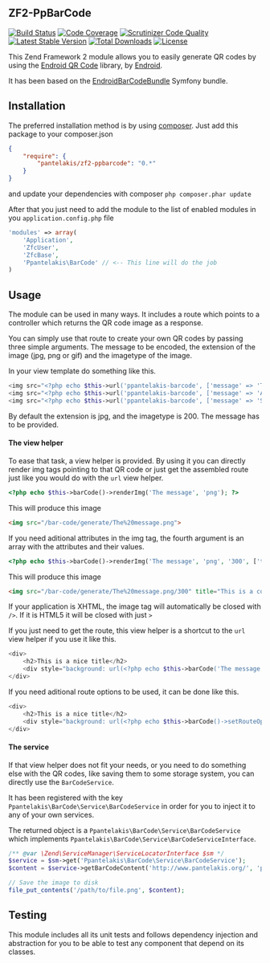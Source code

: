 ## ZF2-PpBarCode

[![Build Status](https://travis-ci.org/pantelakis/ZF2-PpBarCode.svg?branch=develop)](https://travis-ci.org/pantelakis/ZF2-PpBarCode)
[![Code Coverage](https://scrutinizer-ci.com/g/pantelakis/ZF2-PpBarCode/badges/coverage.png?b=master)](https://scrutinizer-ci.com/g/pantelakis/ZF2-PpBarCode/?branch=master)
[![Scrutinizer Code Quality](https://scrutinizer-ci.com/g/pantelakis/ZF2-PpBarCode/badges/quality-score.png?b=master)](https://scrutinizer-ci.com/g/pantelakis/ZF2-PpBarCode/?branch=master)
[![Latest Stable Version](https://poser.pugx.org/pantelakis/zf2-ppbarcode/v/stable.png)](https://packagist.org/packages/pantelakis/zf2-ppbarcode)
[![Total Downloads](https://poser.pugx.org/pantelakis/zf2-ppbarcode/downloads.png)](https://packagist.org/packages/pantelakis/zf2-ppbarcode)
[![License](https://poser.pugx.org/pantelakis/zf2-ppbarcode/license.png)](https://packagist.org/packages/pantelakis/zf2-ppbarcode)

This Zend Framework 2 module allows you to easily generate QR codes by using the [Endroid QR Code](https://github.com/endroid/BarCode) library, by [Endroid](https://github.com/endroid).

It has been based on the [EndroidBarCodeBundle](https://github.com/endroid/EndroidBarCodeBundle) Symfony bundle.

Installation
------------

The preferred installation method is by using [composer](https://getcomposer.com). Just add this package to your composer.json

```json
{
    "require": {
        "pantelakis/zf2-ppbarcode": "0.*"
    }
}
```
and update your dependencies with composer `php composer.phar update`

After that you just need to add the module to the list of enabled modules in you `application.config.php` file

```php
'modules' => array(
    'Application',
    'ZfcUser',
    'ZfcBase',
    'Ppantelakis\BarCode' // <-- This line will do the job
)
```

Usage
-----

The module can be used in many ways. It includes a route which points to a controller which returns the QR code image as a response.

You can simply use that route to create your own QR codes by passing three simple arguments. The message to be encoded, the extension of the image (jpg, png or gif) and the imagetype of the image.

In your view template do something like this.

```php
<img src="<?php echo $this->url('ppantelakis-barcode', ['message' => 'This is a QR code example']) ?>">
<img src="<?php echo $this->url('ppantelakis-barcode', ['message' => 'Another QR code', 'extension' => 'gif']) ?>">
<img src="<?php echo $this->url('ppantelakis-barcode', ['message' => 'Something bigger', 'extension' => 'png', 'imagetype' => '600']) ?>">
```

By default the extension is jpg, and the imagetype is 200. The message has to be provided.

#### The view helper

To ease that task, a view helper is provided. By using it you can directly render img tags pointing to that QR code or just get the assembled route just like you would do with the `url` view helper.

```php
<?php echo $this->barCode()->renderImg('The message', 'png'); ?>
```

This will produce this image

```html
<img src="/bar-code/generate/The%20message.png">
```

If you need aditional attributes in the img tag, the fourth argument is an array with the attributes and their values.

```php
<?php echo $this->barCode()->renderImg('The message', 'png', '300', ['title' => 'This is a cool QR code', 'class' => 'img-thumbnail']); ?>
```

This will produce this image

```html
<img src="/bar-code/generate/The%20message.png/300" title="This is a cool QR code" class="img-thumbnail">
```

If your application is XHTML, the image tag will automatically be closed with `/>`. If it is HTML5 it will be closed with just `>`

If you just need to get the route, this view helper is a shortcut to the `url` view helper if you use it like this.

```php
<div>
    <h2>This is a nice title</h2>
    <div style="background: url(<?php echo $this->barCode('The message', 'png') ?>);"></div>
</div>
```

If you need aditional route options to be used, it can be done like this.

```php
<div>
    <h2>This is a nice title</h2>
    <div style="background: url(<?php echo $this->barCode()->setRouteOptions(['force_canonical' => true])->assembleRoute('The message', 'png') ?>);"></div>
</div>
```

#### The service

If that view helper does not fit your needs, or you need to do something else with the QR codes, like saving them to some storage system, you can directly use the `BarCodeService`.

It has been registered with the key `Ppantelakis\BarCode\Service\BarCodeService` in order for you to inject it to any of your own services.

The returned object is a `Ppantelakis\BarCode\Service\BarCodeService` which implements `Ppantelakis\BarCode\Service\BarCodeServiceInterface`.

```php
/** @var \Zend\ServiceManager\ServiceLocatorInterface $sm */
$service = $sm->get('Ppantelakis\BarCode\Service\BarCodeService');
$content = $service->getBarCodeContent('http://www.pantelakis.org/', 'png');

// Save the image to disk
file_put_contents('/path/to/file.png', $content);
```

Testing
-------

This module includes all its unit tests and follows dependency injection and abstraction for you to be able to test any component that depend on its classes.

